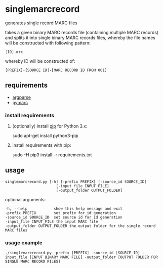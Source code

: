 # singlemarcrecord

generates single record MARC files

takes a given binary MARC records file (containing multiple MARC records) and splits it into single binary MARC records files, whereby the file names will be constructed with following pattern:

    [ID].mrc

whereby ID will be constructed of:

    [PREFIX]-[SOURCE ID]-[MARC RECORD ID FROM 001]

## requirements

* [argparse](https://docs.python.org/3/library/argparse.html#module-argparse)
* [pymarc](https://github.com/edsu/pymarc)

### install requirements

1. (optionally) install [pip](https://pip.pypa.io/) for Python 3.x:

    sudo apt-get install python3-pip

2. install requirements with pip:

    sudo -H pip3 install -r requirements.txt 

## usage

    singlemarcrecord.py [-h] [-prefix PREFIX] [-source_id SOURCE_ID]
                           [-input_file INPUT_FILE]
                           [-output_folder OUTPUT_FOLDER]

optional arguments:

    -h, --help            show this help message and exit
    -prefix PREFIX        set prefix for id generation
    -source_id SOURCE_ID  set source id for id generation
    -input_file INPUT_FILE the input MARC file
    -output_folder OUTPUT_FOLDER the output folder for the single record MARC files

### usage example

    ./singlemarcrecord.py -prefix [PREFIX] -source_id [SOURCE ID] -input_file [INPUT BINARY MARC FILE] -output_folder [OUTPUT FOLDER FOR SINGLE MARC RECORD FILES]
